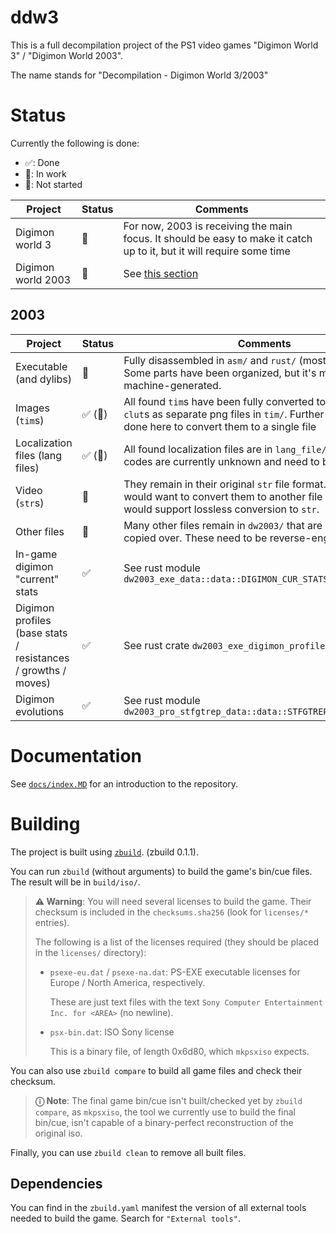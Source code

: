 # ddw3

This is a full decompilation project of the PS1 video games "Digimon World 3" / "Digimon World 2003".

The name stands for "Decompilation - Digimon World 3/2003"

# Status

Currently the following is done:

- ✅: Done
- 🚧: In work
- 🛑: Not started

| Project            | Status | Comments                                                                                                              |
| ------------------ | ------ | --------------------------------------------------------------------------------------------------------------------- |
| Digimon world 3    | 🛑     | For now, 2003 is receiving the main focus. It should be easy to make it catch up to it, but it will require some time |
| Digimon world 2003 | 🚧     | See [this section](#2003)                                                                                             |

## 2003

| Project                                                       | Status  | Comments                                                                                                                                                                 |
| ------------------------------------------------------------- | ------- | ------------------------------------------------------------------------------------------------------------------------------------------------------------------------ |
| Executable (and dylibs)                                       | 🚧      | Fully disassembled in `asm/` and `rust/` (mostly data here). Some parts have been organized, but it's mostly still just machine-generated.                               |
| Images (`tim`s)                                               | ✅ (🚧) | All found `tim`s have been fully converted to pngs with their `clut`s as separate png files in `tim/`. Further work should be done here to convert them to a single file |
| Localization files (lang files)                               | ✅ (🚧) | All found localization files are in `lang_file/`. Some escape codes are currently unknown and need to be documented                                                      |
| Video (`str`s)                                                | 🛑      | They remain in their original `str` file format. In the future we would want to convert them to another file format that would support lossless conversion to `str`.     |
| Other files                                                   | 🛑      | Many other files remain in `dw2003/` that are simply being copied over. These need to be reverse-engineered.                                                             |
| In-game digimon "current" stats                               | ✅      | See rust module `dw2003_exe_data::data::DIGIMON_CUR_STATS`                                                                                                               |
| Digimon profiles (base stats / resistances / growths / moves) | ✅      | See rust crate `dw2003_exe_digimon_profiles`                                                                                                                             |
| Digimon evolutions                                            | ✅      | See rust module `dw2003_pro_stfgtrep_data::data::STFGTREP_EVOS_{DIGIMON}`                                                                                                |

# Documentation

See [`docs/index.MD`](docs/index.md) for an introduction to the repository.

# Building

The project is built using [`zbuild`](https://github.com/Zenithsiz/zbuild). (zbuild 0.1.1).

You can run `zbuild` (without arguments) to build the game's bin/cue files. The result will be in `build/iso/`.

> **⚠ Warning**: You will need several licenses to build the game. Their checksum is included
> in the `checksums.sha256` (look for `licenses/*` entries).
>
> The following is a list
> of the licenses required (they should be placed in the `licenses/` directory):
>
> - `psexe-eu.dat` / `psexe-na.dat`: PS-EXE executable licenses for Europe / North America, respectively.
>
>   These are just text files with the text `Sony Computer Entertainment Inc. for <AREA>` (no newline).
>
> - `psx-bin.dat`: ISO Sony license
>
>   This is a binary file, of length 0x6d80, which `mkpsxiso` expects.

You can also use `zbuild compare` to build all game files and check their checksum.

> **ⓘ Note**: The final game bin/cue isn't built/checked yet by `zbuild compare`, as `mkpsxiso`,
> the tool we currently use to build the final bin/cue, isn't capable of a binary-perfect
> reconstruction of the original iso.

Finally, you can use `zbuild clean` to remove all built files.

## Dependencies

You can find in the `zbuild.yaml` manifest the version of all external
tools needed to build the game. Search for `"External tools"`.
